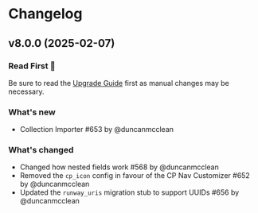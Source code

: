 # Changelog

## v8.0.0 (2025-02-07)

### Read First 👀
Be sure to read the [Upgrade Guide](https://runway.duncanmcclean.com/upgrade-guides/v7-to-v8) first as manual changes may be necessary.

### What's new
* Collection Importer #653 by @duncanmcclean

### What's changed
* Changed how nested fields work #568 by @duncanmcclean
* Removed the `cp_icon` config in favour of the CP Nav Customizer #652 by @duncanmcclean
* Updated the `runway_uris` migration stub to support UUIDs #656 by @duncanmcclean
